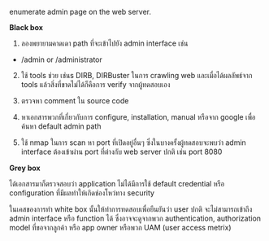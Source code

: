 enumerate admin page on the web server.

**Black box**

1. ลองพยายามคาดเดา path ที่จะเข้าไปยัง admin interface เช่น

- /admin or /administrator

2. ใช้ tools ช่วย เช่นs DIRB, DIRBuster ในการ crawling web และเมื่อได้ผลลัพธ์จาก tools แล้วสิ่งที่ขาดไม่ได้ก็คือการ verify จากผู้ทดสอบเอง

3. ตรวจหา comment ใน source code 

4. หาเอกสารพวกที่เกี่ยวกับการ configure, installation, manual หรือจาก google เพื่อค้นหา default admin path

5. ใช้ nmap ในการ scan หา port ที่เปิดอยู่อื่นๆ ซึ่งในบางครั้งผู้ทดสอบจะพบว่า admin interface ต้องเข้าผ่าน port ที่ต่างกับ web server ปกติ เช่น port 8080


**Grey box**

ได้เอกสารมาก็ตรวจสอบว่า application ไม่ได้มีการใช้ default credential หรือ configuration ที่มีผลทำให้เกิดช่องโหว่ทาง security

ในเคสของการทำ white box นั้นให้ทำการทดสอบเพื่อยืนยันว่า user ปกติ จะไม่สามารถเข้าถึง admin interface หรือ function ได้ ซึ่งอาจจะดูจากพวก authentication, authorization model ที่ขอจากลูกค้า หรือ app owner หรือพวก UAM (user access metrix) 
